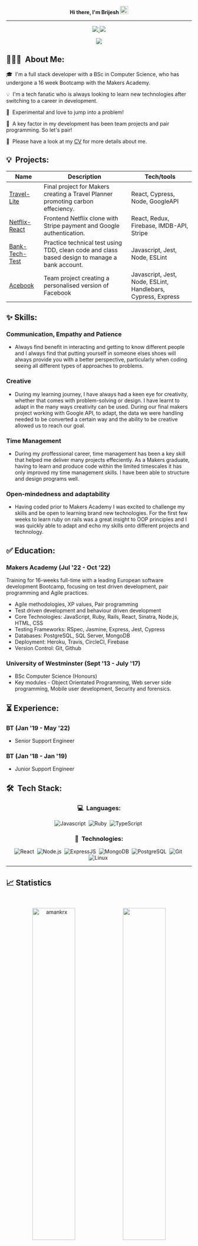 <div align="center">
<b> Hi there, I'm Brijesh <img src="https://github.com/darshanr27/darshanr27/blob/master/Assets/Hi.gif" width="22px"></b>
</div>

---

<p align="center">
	<a href="https://www.linkedin.com/in/brijesh-pujara-9885166a/">
		<img src="https://img.shields.io/badge/LinkedIn-0077B5?style=for-the-badge&logo=linkedin&logoColor=white" />
	</a>
	<a href="mailto:pujara.brijesh1@gmail.com">
		<img src="https://img.shields.io/badge/Gmail-D14836?style=for-the-badge&logo=gmail&logoColor=white" />
	</a>
</p>

<p align="center">
	<img src="https://komarev.com/ghpvc/?username=brijeshpujara&color=blueviolet&style=flat-square&label=Profile+Views" />
</p>

## 👨🏻‍💻 &nbsp;About Me:

<p>🎓 &nbsp;I'm a full stack developer with a BSc in Computer Science, who has undergone a 16 week Bootcamp with the Makers Academy.</p>
<p>💡 &nbsp;I'm a tech fanatic who is always looking to learn new technologies after switching to a career in development. </p>
<p>💬 &nbsp;Experimental and love to jump into a problem!</p>
<p>🫶 &nbsp;A key factor in my development has been team projects and pair programming. So let's pair!</p>
<p>🧩 &nbsp;Please have a look at my <a href="https://drive.google.com/file/d/1jlji2TlIV_GtObnAeABt90jb1QAUozFO/view?usp=share_link">CV</a> for more details about me.</p>


## 💡 &nbsp;Projects:

| Name               | Description                        | Tech/tools                               |
| -------------------| ---------------------------------- | -----------------------------------------|
| [Travel-Lite](https://github.com/BrijeshPujara/Travel-lite)    | Final project for Makers creating a Travel Planner promoting carbon effeciency.           | React, Cypress, Node, GoogleAPI          |                               
| [Netflix-React](https://github.com/BrijeshPujara/Netflix-2.0-React)  | Frontend Netflix clone with Stripe payment and Google authentication.             | React, Redux, Firebase, IMDB-API, Stripe |
| [Bank-Tech-Test](https://github.com/BrijeshPujara/Bank-Tech-Test) | Practice technical test using TDD, clean code and class based design to manage a bank account.  | Javascript, Jest, Node, ESLint 
| [Acebook](https://github.com/BrijeshPujara/the-axylotls-acebook) | Team project creating a personalised version of Facebook  | Javascript, Jest, Node, ESLint, Handlebars, Cypress, Express


## ✨ **Skills:**

### Communication, Empathy and Patience
- Always find benefit in interacting and getting to know different people and I always find that putting yourself in someone elses shoes will always provide you with a better perspective, particularly when coding seeing all different types of approaches to problems.
### Creative
- During my learning journey, I have always had a keen eye for creativity, whether that comes with problem-solving or design. I have learnt to adapt in the many ways creativity can be used. During our final makers project working with Google API, to adapt, the data we were handling needed to be converted a certain way and the ability to be creative allowed us to reach our goal.
### Time Management
- During my proffessional career, time management has been a key skill that helped me deliver many projects effeciently. As a Makers graduate, having to learn and produce code within the limited timescales it has only improved my time management skills. I have been able to structure and design programs well.
### Open-mindedness and adaptability
- Having coded prior to Makers Academy I was excited to challenge my skills and be open to learning brand new technologies. For the first few weeks to  learn ruby on rails was a great insight to OOP principles and I was quickly able to adapt and echo my skills onto different projects and technology. 

## ✅ **Education:**

### Makers Academy (Jul '22 - Oct '22)
Training for 16-weeks full-time with a leading European software development Bootcamp, focusing
on test driven development, pair programming and Agile practices.
- Agile methodologies, XP values, Pair programming
- Test driven development and behaviour driven development
- Core Technologies: JavaScript, Ruby, Rails, React, Sinatra, Node.js, HTML, CSS
- Testing Frameworks: RSpec, Jasmine, Express, Jest, Cypress
- Databases: PostgreSQL, SQL Server, MongoDB
- Deployment: Heroku, Travis, CircleCI, Firebase
- Version Control: Git, Github

### University of Westminster (Sept '13 - July '17)
- BSc Computer Science (Honours)
- Key modules - Object Orientated Programming, Web server side programming, Mobile user development, Security and forensics.

## ⏳ **Experience:**
### BT (Jan '19 - May '22)
- Senior Support Engineer

### BT (Jan '18 - Jan '19)
- Junior Support Engineer
## 🛠 &nbsp;Tech Stack:

<div align="center">

### 💻 &nbsp;Languages:

![Javascript](https://img.shields.io/badge/-Javascript-05122A?style=flat&logo=javascript)&nbsp;
![Ruby](https://img.shields.io/badge/-Ruby-05122A?style=flat&logo=ruby)&nbsp;
![TypeScript](https://img.shields.io/badge/-TypeScript-05122A?style=flat&logo=typescript)&nbsp;
	



### 🚀 &nbsp;Technologies:

![React](https://img.shields.io/badge/-React-05122A?style=flat&logo=react)&nbsp;
![Node.js](https://img.shields.io/badge/-Node.js-05122A?style=flat&logo=node.js)&nbsp;
![ExpressJS](https://img.shields.io/badge/-ExpressJS-05122A?style=flat&logo=express)&nbsp;
![MongoDB](https://img.shields.io/badge/-MongoDB-05122A?style=flat&logo=mongodb)&nbsp;
![PostgreSQL](https://img.shields.io/badge/-PostgreSQL-05122A?style=flat&logo=postgresql)&nbsp;
![Git](https://img.shields.io/badge/-Git-05122A?style=flat&logo=git)&nbsp;
![Linux](https://img.shields.io/badge/-Linux-05122A?style=flat&logo=linux)&nbsp;
	
</div>

<hr />

## 📈 Statistics

<br/>
<p align="center">
  <img width="48%" src="https://github-readme-stats.vercel.app/api?username=brijeshpujara&count_private=true&theme=light&show_icons=true" alt="amankrx" />
  <img width="48%" src="https://github-readme-streak-stats.herokuapp.com/?user=brijeshpujara&theme=light&show_icons=true" />
</p>



<hr />

